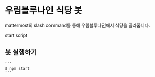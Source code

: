 # 우림블루나인 식당 봇
mattermost의 slash command를 통해 우림블루나인에서 식당을 골라줍니다.

start script

## 봇 실행하기
    
    ```
    $ npm start
    ```
